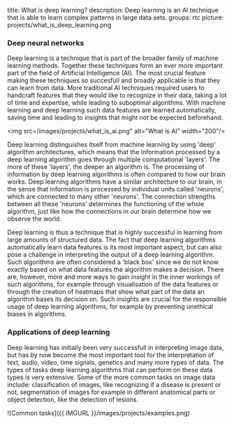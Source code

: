 title: What is deep learning?
description: Deep learning is an AI technique that is able to learn complex patterns in large data sets.
groups: rtc
picture: projects/what_is_deep_learning.png

### Deep neural networks
Deep learning is a technique that is part of the broader family of machine learning methods. Together these techniques form an ever more important part of the field of Artificial Intelligence (AI). The most crucial feature making these techniques so succesfull and broadly applicable is that they can learn from data. More traditional AI techniques required users to handcraft features that they would like to recognize in their data, taking a lot of time and expertise, while leading to suboptimal algorithms. With machine learning and deep learning such data features are learned automatically, saving time and leading to insights that might not be expected beforehand. 

<img src=/images/projects/what_is_ai.png" alt="What is AI" width="200"/>

Deep learning distinguishes itself from machine learning by using 'deep' algorithm architectures, which means that the information processed by a deep learning algorithm goes through multiple computational 'layers'. The more of these 'layers', the deeper an algorithm is. The processing of information by deep learning algorithms is often compared to how our brain works. Deep learning algorithms have a similar architecture to our brain, in the sense that information is processed by individual units called 'neurons', which are connected to many other 'neurons'. The connection strengths between all these 'neurons' determines the functioning of the whole algorithm, just like how the connections in our brain determine how we observe the world.

Deep learning is thus a technique that is highly successful in learning from large amounts of structured data. The fact that deep learning algorithms automatically learn data features is its most important aspect, but can also pose a challenge in interpreting the output of a deep learning algorithm. Such algorithms are often considered a 'black box' since we do not know exactly based on what data features the algorithm makes a decision. There are, however, more and more ways to gain insight in the inner workings of such algorithms, for example through visualisation of the data features or through the creation of heatmaps that show what part of the data an algorithm bases its decision on. Such insights are crucial for the responsible usage of deep learning algorithms, for example by preventing unethical biases in algorithms.

### Applications of deep learning
Deep learning has initially been very successfull in interpreting image data, but has by now become the most important tool for the interpretation of text, audio, video, time signals, genetics and many more types of data. The types of tasks deep learning algorithms that can perform on these data types is very extensive. Some of the more common tasks on image data include: classification of images, like recognizing if a disease is present or not, segmentation of images for example in different anatomical parts or object detection, like the detection of lesions.

![Common tasks]({{ IMGURL }}/images/projects/examples.png)
